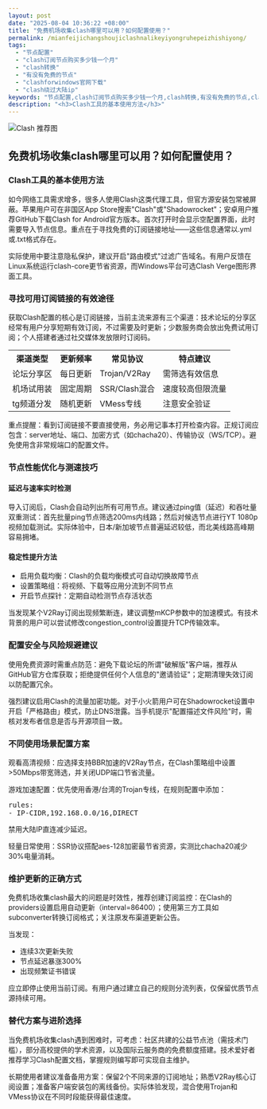 ```yaml
---
layout: post
date: "2025-08-04 10:36:22 +08:00"
title: "免费机场收集clash哪里可以用？如何配置使用？"
permalink: /mianfeijichangshoujiclashnalikeyiyongruhepeizhishiyong/
tags:
  - "节点配置"
  - "clash订阅节点购买多少钱一个月"
  - "clash转换"
  - "有没有免费的节点"
  - "clashforwindows官网下载"
  - "clash绕过大陆ip"
keywords: "节点配置,clash订阅节点购买多少钱一个月,clash转换,有没有免费的节点,clashforwindows官网下载,clash绕过大陆ip"
description: "<h3>Clash工具的基本使用方法</h3>"
---
```


![Clash 推荐图](https://clashjd.github.io/assets/img/付费小火箭机场推荐.png)

## 免费机场收集clash哪里可以用？如何配置使用？

<h3>Clash工具的基本使用方法</h3>
<p>如今网络工具需求增多，很多人使用Clash这类代理工具，但官方源安装包常被屏蔽。苹果用户可在非国区App Store搜索"Clash"或"Shadowrocket"；安卓用户推荐GitHub下载Clash for Android官方版本。首次打开时会显示空配置界面，此时需要导入节点信息。重点在于寻找免费的订阅链接地址——这些信息通常以.yml或.txt格式存在。</p>
<p>实际使用中要注意隐私保护，建议开启"路由模式"过滤广告域名。有用户反馈在Linux系统运行clash-core更节省资源，而Windows平台可选Clash Verge图形界面工具。</p>
<h3>寻找可用订阅链接的有效途径</h3>
<p>获取Clash配置的核心是订阅链接，当前主流来源有三个渠道：技术论坛的分享区经常有用户分享短期有效订阅，不过需要及时更新；少数服务商会放出免费试用订阅；个人搭建者通过社交媒体发放限时订阅码。</p>
<table>
<tr>
<th>渠道类型</th>
<th>更新频率</th>
<th>常见协议</th>
<th>特点建议</th>
</tr>
<tr>
<td>论坛分享区</td>
<td>每日更新</td>
<td>Trojan/V2Ray</td>
<td>需筛选有效信息</td>
</tr>
<tr>
<td>机场试用装</td>
<td>固定周期</td>
<td>SSR/Clash混合</td>
<td>速度较高但限流量</td>
</tr>
<tr>
<td>tg频道分发</td>
<td>随机更新</td>
<td>VMess专线</td>
<td>注意安全验证</td>
</tr>
</table>
<p>重点提醒：看到订阅链接不要直接使用，务必用记事本打开检查内容。正规订阅应包含：server地址、端口、加密方式（如chacha20）、传输协议（WS/TCP）。避免使用含非常规端口的配置文件。</p>
<h3>节点性能优化与测速技巧</h3>
<h4>延迟与速率实时检测</h4>
<p>导入订阅后，Clash会自动列出所有可用节点。建议通过ping值（延迟）和吞吐量双重测试：首先批量ping节点筛选200ms内线路；然后对候选节点进行YT 1080p视频加载测试。实际体验中，日本/新加坡节点普遍延迟较低，而北美线路高峰期容易拥堵。</p>
<h4>稳定性提升方法</h4>
<ul>
<li>启用负载均衡：Clash的负载均衡模式可自动切换故障节点</li>
<li>设置策略组：将视频、下载等应用分流到不同节点</li>
<li>开启节点探针：定期自动检测节点存活状态</li>
</ul>
<p>当发现某个V2Ray订阅出现频繁断连，建议调整mKCP参数中的加速模式。有技术背景的用户可以尝试修改congestion_control设置提升TCP传输效率。</p>
<h3>配置安全与风险规避建议</h3>
<p>使用免费资源时需重点防范：避免下载论坛的所谓"破解版"客户端，推荐从GitHub官方仓库获取；拒绝提供任何个人信息的"邀请验证"；定期清理失效订阅以防配置冗余。</p>
<p>强烈建议启用Clash的流量加密功能。对于小火箭用户可在Shadowrocket设置中开启「严格路由」模式，防止DNS泄露。当手机提示"配置描述文件风险"时，需核对发布者信息是否与开源项目一致。</p>
<h3>不同使用场景配置方案</h3>
<p>观看高清视频：应选择支持BBR加速的V2Ray节点，在Clash策略组中设置>50Mbps带宽筛选，并关闭UDP端口节省流量。</p>
<p>游戏加速配置：优先使用香港/台湾的Trojan专线，在规则配置中添加：
<pre>rules:
- IP-CIDR,192.168.0.0/16,DIRECT</pre>
禁用大陆IP直连减少延迟。</p>
<p>轻量日常使用：SSR协议搭配aes-128加密最节省资源，实测比chacha20减少30%电量消耗。</p>
<h3>维护更新的正确方式</h3>
<p>免费机场收集clash最大的问题是时效性，推荐创建订阅监控：在Clash的providers设置启用自动更新（interval=86400）；使用第三方工具如subconverter转换订阅格式；关注原发布渠道更新公告。</p>
<p>当发现：
<ul>
<li>连续3次更新失败</li>
<li>节点延迟暴涨300%</li>
<li>出现频繁证书错误</li>
</ul>
应立即停止使用当前订阅。有用户通过建立自己的规则分流列表，仅保留优质节点源持续可用。</p>
<h3>替代方案与进阶选择</h3>
<p>当免费机场收集clash遇到困难时，可考虑：社区共建的公益节点池（需技术门槛），部分高校提供的学术资源，以及国际云服务商的免费额度搭建。技术爱好者推荐学习Clash配置文档，掌握规则编写即可实现自主维护。</p>
<p>长期使用者建议准备备用方案：保留2个不同来源的订阅地址；熟悉V2Ray核心订阅设置；准备客户端安装包的离线备份。实际体验发现，混合使用Trojan和VMess协议在不同时段能获得最佳速度。</p>